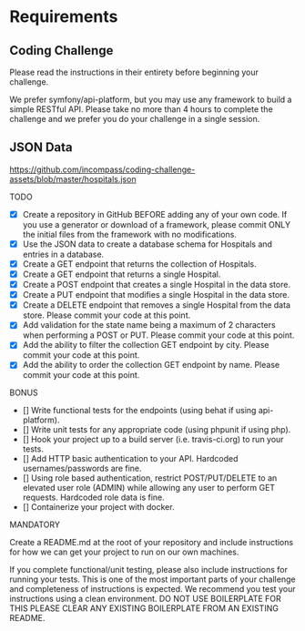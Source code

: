# Requirements

## Coding Challenge

Please read the instructions in their entirety before beginning your challenge.

We prefer symfony/api-platform, but you may use any framework to build a simple
RESTful API. Please take no more than 4 hours to complete the challenge and we
prefer you do your challenge in a single session.

## JSON Data

https://github.com/incompass/coding-challenge-assets/blob/master/hospitals.json

TODO

- [x] Create a repository in GitHub BEFORE adding any of your own code. If you
      use a generator or download of a framework, please commit ONLY the initial
      files from the framework with no modifications.
- [x] Use the JSON data to create a database schema for Hospitals and entries in
      a database.
- [x] Create a GET endpoint that returns the collection of Hospitals.
- [x] Create a GET endpoint that returns a single Hospital.
- [x] Create a POST endpoint that creates a single Hospital in the data store.
- [x] Create a PUT endpoint that modifies a single Hospital in the data store.
- [x] Create a DELETE endpoint that removes a single Hospital from the data
      store. Please commit your code at this point.
- [x] Add validation for the state name being a maximum of 2 characters when
      performing a POST or PUT. Please commit your code at this point.
- [x] Add the ability to filter the collection GET endpoint by city. Please
      commit your code at this point.
- [x] Add the ability to order the collection GET endpoint by name. Please
      commit your code at this point.

BONUS

- [] Write functional tests for the endpoints (using behat if using api-platform).
- [] Write unit tests for any appropriate code (using phpunit if using php).
- [] Hook your project up to a build server (i.e. travis-ci.org) to run your tests.
- [] Add HTTP basic authentication to your API. Hardcoded usernames/passwords are fine.
- [] Using role based authentication, restrict POST/PUT/DELETE to an elevated
  user role (ADMIN) while allowing any user to perform GET requests. Hardcoded
  role data is fine.
- [] Containerize your project with docker.

MANDATORY

Create a README.md at the root of your repository and include instructions for
how we can get your project to run on our own machines.

If you complete functional/unit testing, please also include instructions for
running your tests. This is one of the most important parts of your challenge
and completeness of instructions is expected. We recommend you test your
instructions using a clean environment. DO NOT USE BOILERPLATE FOR THIS PLEASE
CLEAR ANY EXISTING BOILERPLATE FROM AN EXISTING README.
